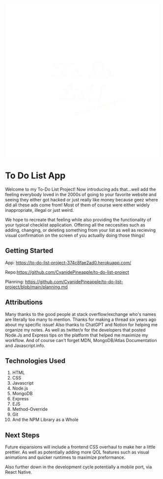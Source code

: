![To-Do List Logo](Assets/To-Do-List-Logo-removebg-preview-1.png)

# To Do List App
Welcome to my To-Do List Project! Now introducing ads that...well add the feeling everybody loved in the 2000s of going to your favorite website and seeing they either got hacked or just really like money because geez where did all these ads come from! Most of them of course were either widely inappropriate, illegal or just weird.

We hope to recreate that feeling while also providing the functionality of your typical checklist application. Offering all the neccesities such as adding, changing, or deleting something from your list as well as recieving visual confirmation on the screen of you actuallly doing those things!

## Getting Started

App: https://to-do-list-project-374c8fae2ad0.herokuapp.com/

Repo:https://github.com/CyanidePineapple/to-do-list-project

Planning: https://github.com/CyanidePineapple/to-do-list-project/blob/main/planning.md

## Attributions
Many thanks to the good people at stack overflow/exchange who's names are literally too many to mention. Thanks for making a thread six years ago about my specific issue! Also thanks to ChatGPT and Notion for helping me organize my notes. As well as twitter/x for the developers that posted Node.Js and Express tips on the platform that helped me maximize my workflow. And of course can't forget MDN, MongoDB/Atlas Documentation and Javascript.info.

## Technologies Used
1. HTML
1. CSS
1. Javascript
1. Node.js
1. MongoDB
1. Express
1. EJS 
1. Method-Override
1. Git
1. And the NPM Library as a Whole

## Next Steps

Future expansions will include a frontend CSS overhaul to make her a little prettier. As well as potentially adding more QOL features such as visual animations and quicker runtimes to maximize preformance. 

Also further down in the development cycle potentially a mobile port, via React Native.
